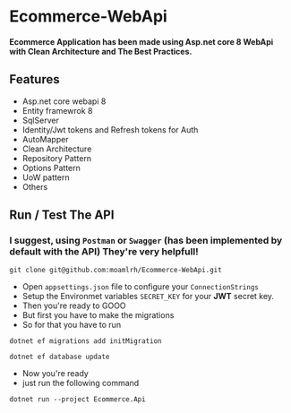 # Ecommerce-WebApi
#### Ecommerce Application has been made using Asp.net core 8 WebApi with Clean Architecture and The Best Practices.


## Features 
 - Asp.net core webapi 8
 - Entity framewrok 8
 - SqlServer
 - Identity/Jwt tokens and Refresh tokens for Auth
 - AutoMapper
 - Clean Architecture
 - Repository Pattern
 - Options Pattern
 - UoW pattern
 - Others


## Run / Test The API 
### I suggest, using `Postman` or `Swagger` (has been implemented by default with the API) They're very helpfull!
```
git clone git@github.com:moamlrh/Ecommerce-WebApi.git
```
- Open `appsettings.json` file to configure your `ConnectionStrings`
- Setup the Environmet variables `SECRET_KEY` for your **JWT** secret key.
- Then you're ready to GOOO
- But first you have to make the migrations
- So for that you have to run
```
dotnet ef migrations add initMigration
```
```
dotnet ef database update 
```
- Now you're ready
- just run the following command
```
dotnet run --project Ecommerce.Api
```
